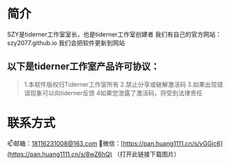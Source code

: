 简介
=

SZY是tiderner工作室室长，也是tiderner工作室创建者
我们有自己的官方网站：szy2077.github.io
我们会把软件更新到网站

以下是tiderner工作室产品许可协议：
-
>1.本软件版权归Tiderner工作室所有
>2.禁止分享或破解激活码
>3.如果出现错误现象可以向tiderner反馈
>4如果您泄露了激活码，将受到法律责任

联系方式
=
📫邮箱：18116231008@163.com
💬微信：[https://pan.huang1111.cn/s/yGGjc6](https://pan.huang1111.cn/s/8wZ6hQ)
（打开此链接下载图片）
